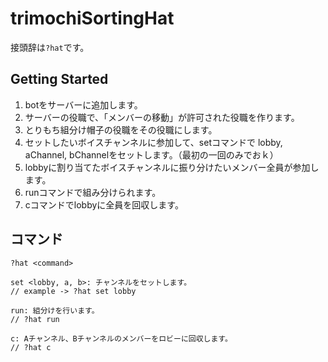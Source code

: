 # trimochiSortingHat

接頭辞は`?hat`です。

## Getting Started

1. botをサーバーに追加します。
2. サーバーの役職で、「メンバーの移動」が許可された役職を作ります。
3. とりもち組分け帽子の役職をその役職にします。
4. セットしたいボイスチャンネルに参加して、setコマンドで lobby, aChannel, bChannelをセットします。（最初の一回のみでおｋ）
5. lobbyに割り当てたボイスチャンネルに振り分けたいメンバー全員が参加します。
6. runコマンドで組み分けられます。
7. cコマンドでlobbyに全員を回収します。

## コマンド

```
?hat <command>

set <lobby, a, b>: チャンネルをセットします。
// example -> ?hat set lobby

run: 組分けを行います。
// ?hat run

c: Aチャンネル、Bチャンネルのメンバーをロビーに回収します。
// ?hat c
```